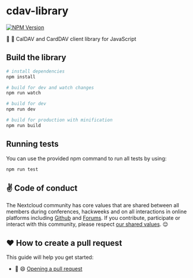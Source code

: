 <!--
  - SPDX-FileCopyrightText: 2018 Nextcloud GmbH and Nextcloud contributors
  - SPDX-License-Identifier: AGPL-3.0-or-later
-->
# cdav-library

[![NPM Version](https://img.shields.io/npm/v/%40nextcloud%2Fcdav-library)](https://www.npmjs.com/package/@nextcloud/cdav-library)

:date: 📇 CalDAV and CardDAV client library for JavaScript

## Build the library

``` bash
# install dependencies
npm install

# build for dev and watch changes
npm run watch

# build for dev
npm run dev

# build for production with minification
npm run build

```
## Running tests
You can use the provided npm command to run all tests by using:

```
npm run test
```

## :v: Code of conduct

The Nextcloud community has core values that are shared between all members during conferences,
hackweeks and on all interactions in online platforms including [Github](https://github.com/nextcloud) and [Forums](https://help.nextcloud.com).
If you contribute, participate or interact with this community, please respect [our shared values](https://nextcloud.com/code-of-conduct/). :relieved:

## :heart: How to create a pull request

This guide will help you get started: 
- :dancer: :smile: [Opening a pull request](https://opensource.guide/how-to-contribute/#opening-a-pull-request) 
